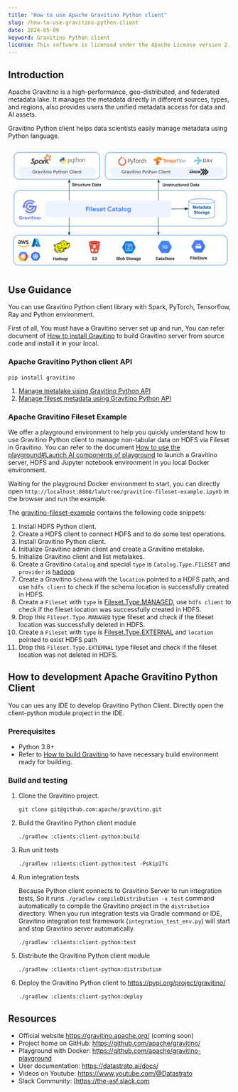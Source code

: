 ```yaml
---
title: "How to use Apache Gravitino Python client"
slug: /how-to-use-gravitino-python-client
date: 2024-05-09
keyword: Gravitino Python client
license: This software is licensed under the Apache License version 2.
---
```


## Introduction

Apache Gravitino is a high-performance, geo-distributed, and federated metadata lake.
It manages the metadata directly in different sources, types, and regions, also provides users
the unified metadata access for data and AI assets.

Gravitino Python client helps data scientists easily manage metadata using Python language.

![gravitino-python-client-introduction](./assets/gravitino-python-client-introduction.png)

## Use Guidance

You can use Gravitino Python client library with Spark, PyTorch, Tensorflow, Ray and Python environment.

First of all, You must have a Gravitino server set up and run, You can refer document of
[How to install Gravitino](./how-to-install.md) to build Gravitino server from source code and
install it in your local.

### Apache Gravitino Python client API

```shell
pip install gravitino
```

1. [Manage metalake using Gravitino Python API](./manage-metalake-using-gravitino.md?language=python)
2. [Manage fileset metadata using Gravitino Python API](./manage-fileset-metadata-using-gravitino.md?language=python)

### Apache Gravitino Fileset Example

We offer a playground environment to help you quickly understand how to use Gravitino Python
client to manage non-tabular data on HDFS via Fileset in Gravitino. You can refer to the
document [How to use the playground#Launch AI components of playground](./how-to-use-the-playground.md#launch-ai-components-of-playground)
to launch a Gravitino server, HDFS and Jupyter notebook environment in you local Docker environment.

Waiting for the playground Docker environment to start, you can directly open
`http://localhost:8888/lab/tree/gravitino-fileset-example.ipynb` in the browser and run the example.

The [gravitino-fileset-example](https://github.com/apache/gravitino-playground/blob/main/init/jupyter/gravitino-fileset-example.ipynb)
contains the following code snippets:

1. Install HDFS Python client.
2. Create a HDFS client to connect HDFS and to do some test operations.
3. Install Gravitino Python client.
4. Initialize Gravitino admin client and create a Gravitino metalake.
5. Initialize Gravitino client and list metalakes.
6. Create a Gravitino `Catalog` and special `type` is `Catalog.Type.FILESET` and `provider` is
   [hadoop](./hadoop-catalog.md)
7. Create a Gravitino `Schema` with the `location` pointed to a HDFS path, and use `hdfs client` to
   check if the schema location is successfully created in HDFS.
8. Create a `Fileset` with `type` is [Fileset.Type.MANAGED](./manage-fileset-metadata-using-gravitino.md#fileset-operations),
   use `hdfs client` to check if the fileset location was successfully created in HDFS.
9. Drop this `Fileset.Type.MANAGED` type fileset and check if the fileset location was
   successfully deleted in HDFS.
10. Create a `Fileset` with `type` is [Fileset.Type.EXTERNAL](./manage-fileset-metadata-using-gravitino.md#fileset-operations)
    and `location` pointed to exist HDFS path
11. Drop this `Fileset.Type.EXTERNAL` type fileset and check if the fileset location was
    not deleted in HDFS.

## How to development Apache Gravitino Python Client

You can ues any IDE to develop Gravitino Python Client. Directly open the client-python module project in the IDE.

### Prerequisites

- Python 3.8+
- Refer to [How to build Gravitino](./how-to-build.md#prerequisites) to have necessary build
  environment ready for building.

### Build and testing

1. Clone the Gravitino project.

   ```shell
   git clone git@github.com:apache/gravitino.git
   ```

2. Build the Gravitino Python client module

   ```shell
   ./gradlew :clients:client-python:build
   ```

3. Run unit tests

   ```shell
   ./gradlew :clients:client-python:test -PskipITs
   ```

4. Run integration tests

   Because Python client connects to Gravitino Server to run integration tests,
   So it runs `./gradlew compileDistribution -x test` command automatically to compile the
   Gravitino project in the `distribution` directory. When you run integration tests via Gradle
   command or IDE, Gravitino integration test framework (`integration_test_env.py`)
   will start and stop Gravitino server automatically.

   ```shell
   ./gradlew :clients:client-python:test
   ```

5. Distribute the Gravitino Python client module

   ```shell
   ./gradlew :clients:client-python:distribution
   ```

6. Deploy the Gravitino Python client to https://pypi.org/project/gravitino/

   ```shell
   ./gradlew :clients:client-python:deploy
   ```

## Resources

- Official website https://gravitino.apache.org/ (coming soon)
- Project home on GitHub: https://github.com/apache/gravitino/
- Playground with Docker: https://github.com/apache/gravitino-playground
- User documentation: https://datastrato.ai/docs/
- Videos on Youtube: https://www.youtube.com/@Datastrato
- Slack Community: [https://the-asf.slack.com
